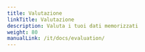 ```yaml
---
title: Valutazione
linkTitle: Valutazione
description: Valuta i tuoi dati memorizzati
weight: 80
manualLink: /it/docs/evaluation/
---
```

<script>
  window.location.href = "/it/docs/evaluation/";
</script>
